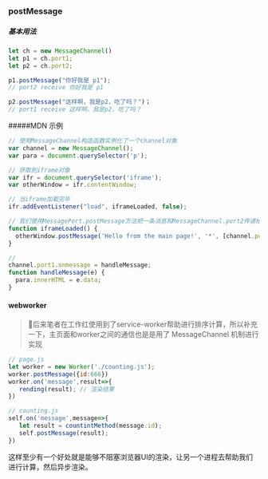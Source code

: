 ### postMessage
##### 基本用法
```js
let ch = new MessageChannel()
let p1 = ch.port1;
let p2 = ch.port2;

p1.postMessage("你好我是 p1");
// port2 receive 你好我是 p1

p2.postMessage("这样啊，我是p2，吃了吗？")；
// port1 receive 这样啊，我是p2，吃了吗？
```
#####MDN 示例

```js
// 使用MessageChannel构造函数实例化了一个channel对象
var channel = new MessageChannel();
var para = document.querySelector('p');

// 获取到iframe对象    
var ifr = document.querySelector('iframe');
var otherWindow = ifr.contentWindow;

// 当iframe加载完毕
ifr.addEventListener("load", iframeLoaded, false);

// 我们使用MessagePort.postMessage方法把一条消息和MessageChannel.port2传递给iframe
function iframeLoaded() {
  otherWindow.postMessage('Hello from the main page!', '*', [channel.port2]);
}

// 
channel.port1.onmessage = handleMessage;
function handleMessage(e) {
  para.innerHTML = e.data;
}
```
#### webworker
> 后来笔者在工作红使用到了service-worker帮助进行排序计算，所以补充一下，主页面和worker之间的通信也是是用了 MessageChannel 机制进行实现
```js
// page.js
let worker = new Worker('./counting.js');
worker.postMessage({id:666})
worker.on('message',result=>{
   rending(result); // 渲染结果
})

// counting.js
self.on('message',message=>{
   let result = countintMethod(message.id);
   self.postMessage(result);
})
```
这样至少有一个好处就是能够不阻塞浏览器UI的渲染，让另一个进程去帮助我们进行计算，然后异步渲染。